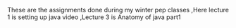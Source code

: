 These are the assignments done during my winter pep classes
,Here lecture 1 is setting up java video
,Lecture 3 is Anatomy of java part1
